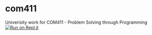 # com411
Univerisity work for COM411 - Problem Solving through Programming 
[![Run on Repl.it](https://repl.it/badge/github/Merlin0791/com411)](https://repl.it/github/Merlin0791/com411)